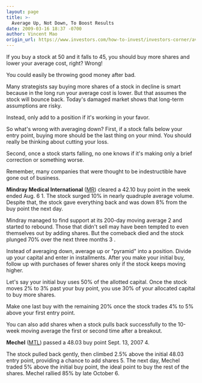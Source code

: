 ```yaml
---
layout: page
title: >-
  Average Up, Not Down, To Boost Results
date: 2009-03-16 18:37 -0700
author: Vincent Mao
origin_url: https://www.investors.com/how-to-invest/investors-corner/average-up-not-down-to-boost-results
---
```





If you buy a stock at 50 and it falls to 45, you should buy more shares and lower your average cost, right? Wrong!


You could easily be throwing good money after bad.


Many strategists say buying more shares of a stock in decline is smart because in the long run your average cost is lower. But that assumes the stock will bounce back. Today's damaged market shows that long-term assumptions are risky.


Instead, only add to a position if it's working in your favor.


So what's wrong with averaging down? First, if a stock falls below your entry point, buying more should be the last thing on your mind. You should really be thinking about cutting your loss.


Second, once a stock starts falling, no one knows if it's making only a brief correction or something worse.


Remember, many companies that were thought to be indestructible have gone out of business.


**Mindray Medical International** ([MR](https://research.investors.com/quote.aspx?symbol=MR)) cleared a 42.10 buy point in the week ended Aug. 6 1. The stock surged 10% in nearly quadruple average volume. Despite that, the stock gave everything back and was down 8% from the buy point the next day.


Mindray managed to find support at its 200-day moving average 2 and started to rebound. Those that didn't sell may have been tempted to even themselves out by adding shares. But the comeback died and the stock plunged 70% over the next three months 3 .


Instead of averaging down, average up or "pyramid" into a position. Divide up your capital and enter in installments. After you make your initial buy, follow up with purchases of fewer shares only if the stock keeps moving higher.


Let's say your initial buy uses 50% of the allotted capital. Once the stock moves 2% to 3% past your buy point, you use 30% of your allocated capital to buy more shares.


Make one last buy with the remaining 20% once the stock trades 4% to 5% above your first entry point.


You can also add shares when a stock pulls back successfully to the 10-week moving average the first or second time after a breakout.


**Mechel** ([MTL](https://research.investors.com/quote.aspx?symbol=MTL)) passed a 48.03 buy point Sept. 13, 2007 4.


The stock pulled back gently, then climbed 2.5% above the initial 48.03 entry point, providing a chance to add shares 5. The next day, Mechel traded 5% above the initial buy point, the ideal point to buy the rest of the shares. Mechel rallied 85% by late October 6.




